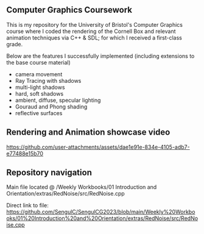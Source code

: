 ## Computer Graphics Coursework

This is my repository for the University of Bristol's Computer Graphics course where I coded the rendering of the Cornell Box and relevant animation techniques via C++ & SDL; for which I received a first-class grade.

Below are the features I successfully implemented (including extensions to the base course material)
- camera movement
- Ray Tracing with shadows
- multi-light shadows
- hard, soft shadows
- ambient, diffuse, specular lighting
- Gouraud and Phong shading
- reflective surfaces
  
## Rendering and Animation showcase video
https://github.com/user-attachments/assets/dae1e91e-834e-4105-adb7-e77488e15b70

## Repository navigation
Main file located @ /Weekly Workbooks/01 Introduction and Orientation/extras/RedNoise/src/RedNoise.cpp

Direct link to file: https://github.com/SengulC/SengulCG2023/blob/main/Weekly%20Workbooks/01%20Introduction%20and%20Orientation/extras/RedNoise/src/RedNoise.cpp
